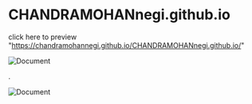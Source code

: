 # CHANDRAMOHANnegi.github.io


click here to preview "https://chandramohannegi.github.io/CHANDRAMOHANnegi.github.io/"


![Document](https://github.com/CHANDRAMOHANnegi/bootstrap-ui-template/blob/master/images/Screenshot%20(54).png)


.


![Document](https://github.com/CHANDRAMOHANnegi/bootstrap-ui-template/blob/master/images/Screenshot%20(56).png)
